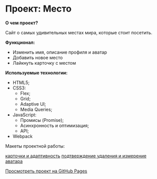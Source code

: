 # Проект: Место

__О чем проект?__

Сайт о самых удивительных местах мира, которые стоит посетить.

__Функционал:__
- Изменить имя, описание профиля и аватар
- Добавить новое место
- Лайкнуть карточку с местом

__Используемые технологии:__
- HTML5;
- CSS3:
  - Flex;
  - Grid;
  - Adaptive UI;
  - Media Queries;
- JavaScript:
  - Промисы (Promise);
  - Асинхронность и оптимизация;
  - API;
- Webpack

Макеты проектной работы:

[карточки и адаптивность](https://www.figma.com/file/2cn9N9jSkmxD84oJik7xL7/JavaScript.-Sprint-4?node-id=0%3A1)
[подтверждение удаления и измерение аватара](https://www.figma.com/file/PSdQFRHoxXJFs2FH8IXViF/JavaScript-9-sprint?node-id=0%3A1)

[Просмотреть проект на GitHub Pages](https://izabellapavlova.github.io/mesto/)
